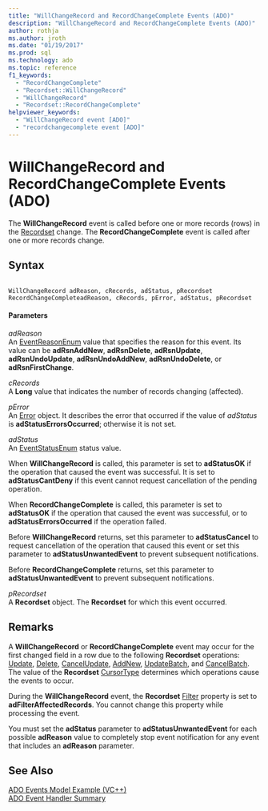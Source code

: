 ```yaml
---
title: "WillChangeRecord and RecordChangeComplete Events (ADO)"
description: "WillChangeRecord and RecordChangeComplete Events (ADO)"
author: rothja
ms.author: jroth
ms.date: "01/19/2017"
ms.prod: sql
ms.technology: ado
ms.topic: reference
f1_keywords:
  - "RecordChangeComplete"
  - "Recordset::WillChangeRecord"
  - "WillChangeRecord"
  - "Recordset::RecordChangeComplete"
helpviewer_keywords:
  - "WillChangeRecord event [ADO]"
  - "recordchangecomplete event [ADO]"
---
```

# WillChangeRecord and RecordChangeComplete Events (ADO)
The **WillChangeRecord** event is called before one or more records (rows) in the [Recordset](./recordset-object-ado.md) change. The **RecordChangeComplete** event is called after one or more records change.  
  
## Syntax  
  
```  
  
WillChangeRecord adReason, cRecords, adStatus, pRecordset  
RecordChangeCompleteadReason, cRecords, pError, adStatus, pRecordset  
```  
  
#### Parameters  
 *adReason*  
 An [EventReasonEnum](./eventreasonenum.md) value that specifies the reason for this event. Its value can be **adRsnAddNew**, **adRsnDelete**, **adRsnUpdate**, **adRsnUndoUpdate**, **adRsnUndoAddNew**, **adRsnUndoDelete**, or **adRsnFirstChange**.  
  
 *cRecords*  
 A **Long** value that indicates the number of records changing (affected).  
  
 *pError*  
 An [Error](./error-object.md) object. It describes the error that occurred if the value of *adStatus* is **adStatusErrorsOccurred**; otherwise it is not set.  
  
 *adStatus*  
 An [EventStatusEnum](./eventstatusenum.md) status value.  
  
 When **WillChangeRecord** is called, this parameter is set to **adStatusOK** if the operation that caused the event was successful. It is set to **adStatusCantDeny** if this event cannot request cancellation of the pending operation.  
  
 When **RecordChangeComplete** is called, this parameter is set to **adStatusOK** if the operation that caused the event was successful, or to **adStatusErrorsOccurred** if the operation failed.  
  
 Before **WillChangeRecord** returns, set this parameter to **adStatusCancel** to request cancellation of the operation that caused this event or set this parameter to **adStatusUnwantedEvent** to prevent subsequent notifications.  
  
 Before **RecordChangeComplete** returns, set this parameter to **adStatusUnwantedEvent** to prevent subsequent notifications.  
  
 *pRecordset*  
 A **Recordset** object. The **Recordset** for which this event occurred.  
  
## Remarks  
 A **WillChangeRecord** or **RecordChangeComplete** event may occur for the first changed field in a row due to the following **Recordset** operations: [Update](./update-method.md), [Delete](./delete-method-ado-recordset.md), [CancelUpdate](./cancelupdate-method-ado.md), [AddNew](./addnew-method-ado.md), [UpdateBatch](./updatebatch-method.md), and [CancelBatch](./cancelbatch-method-ado.md). The value of the **Recordset** [CursorType](./cursortype-property-ado.md) determines which operations cause the events to occur.  
  
 During the **WillChangeRecord** event, the **Recordset** [Filter](./filter-property.md) property is set to **adFilterAffectedRecords**. You cannot change this property while processing the event.  
  
 You must set the **adStatus** parameter to **adStatusUnwantedEvent** for each possible **adReason** value to completely stop event notification for any event that includes an **adReason** parameter.  
  
## See Also  
 [ADO Events Model Example (VC++)](./ado-events-model-example-vc.md)   
 [ADO Event Handler Summary](../../guide/data/ado-event-handler-summary.md)